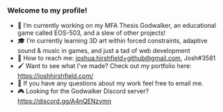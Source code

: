### Welcome to my profile!

- :mechanical_arm: I’m currently working on my MFA Thesis Godwalker, an educational game called EOS-503, and a slew of other projects!
- :mortar_board: I’m currently learning 3D art within forced constraints, adaptive sound & music in games, and just a tad of web development
- :email: How to reach me: joshua.hirshfield+github@gmail.com, Josh#3581
- :paintbrush: Want to see what I've made? Check out my portfolio here: https://joshhirshfield.com/
- :thought_balloon: If you have any questions about my work feel free to email me. 
- :video_game: Looking for the Godwalker Discord server? https://discord.gg/A4nQENzvmn
